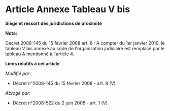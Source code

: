 # Article Annexe Tableau V bis

**Siège et ressort des juridictions de proximité**

**Nota:**

Décret 2008-145 du 15 février 2008 art. 8 : A compter du 1er janvier 2010, le tableau V bis annexé au code de l'organisation
judiciaire est remplacé par le tableau A mentionné à l'article 4.

**Liens relatifs à cet article**

_Modifié par_:

  - Décret n°2008-145 du 15 février 2008 - art. 8 (V)

_Abrogé par_:

  - Décret n°2008-522 du 2 juin 2008 - art. 1 (V)
